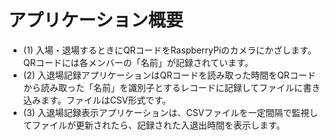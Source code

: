 # アプリケーション概要
- (1) 入場・退場するときにQRコードをRaspberryPiのカメラにかざします。QRコードには各メンバーの「名前」が記録されています。
- (2) 入退場記録アプリケーションはQRコードを読み取った時間をQRコードから読み取った「名前」を識別子とするレコードに記録してファイルに書き込みます。ファイルはCSV形式です。
- (3) 入退場記録表示アプリケーションは、CSVファイルを一定間隔で監視してファイルが更新されたら、記録された入退出時間を表示します。
